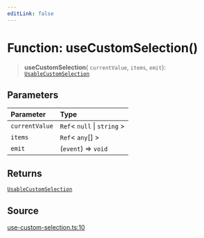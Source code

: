 ```yaml
---
editLink: false
---
```


# Function: useCustomSelection()

> **useCustomSelection**( `currentValue`, `items`, `emit`):
> [`UsableCustomSelection`](../type-aliases/type-alias.UsableCustomSelection.md)

## Parameters

| Parameter      | Type                          |
| :------------- | :---------------------------- |
| `currentValue` | `Ref`\< `null` \| `string` \> |
| `items`        | `Ref`\< `any`[] \>            |
| `emit`         | (`event`) => `void`           |

## Returns

[`UsableCustomSelection`](../type-aliases/type-alias.UsableCustomSelection.md)

## Source

[use-custom-selection.ts:10](https://github.com/directus/directus/blob/7789a6c53/packages/composables/src/use-custom-selection.ts#L10)
